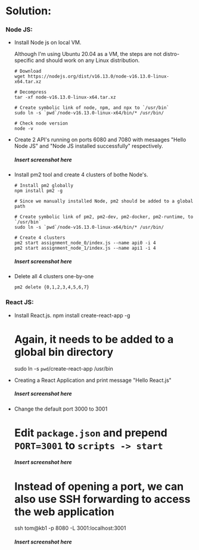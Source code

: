 # Solution:

### Node JS:
 - Install Node js on local VM.

    Although I'm using Ubuntu 20.04 as a VM, the steps are not distro-specific and should work on any Linux distribution.

    ```console
    # Download
    wget https://nodejs.org/dist/v16.13.0/node-v16.13.0-linux-x64.tar.xz

    # Decompress
    tar -xf node-v16.13.0-linux-x64.tar.xz

    # Create symbolic link of node, npm, and npx to `/usr/bin`
    sudo ln -s `pwd`/node-v16.13.0-linux-x64/bin/* /usr/bin/

    # Check node version
    node -v
    ```

 - Create 2 API's running on ports 6080 and 7080 with mesaages "Hello Node JS" and "Node JS installed successfully" respectively.

    ##### Insert screenshot here

 - Install pm2 tool and create 4 clusters of bothe Node's.

    ```console
    # Install pm2 globally
    npm install pm2 -g

    # Since we manually installed Node, pm2 should be added to a global path

    # Create symbolic link of pm2, pm2-dev, pm2-docker, pm2-runtime, to `/usr/bin`
    sudo ln -s `pwd`/node-v16.13.0-linux-x64/bin/* /usr/bin/
    
    # Create 4 clusters
    pm2 start assignment_node_0/index.js --name api0 -i 4
    pm2 start assignment_node_1/index.js --name api1 -i 4
    ```

    ##### Insert screenshot here

 - Delete all 4 clusters one-by-one

    ```console
    pm2 delete {0,1,2,3,4,5,6,7}
    ```

### React JS:
 - Install React.js.
    npm install create-react-app -g

    # Again, it needs to be added to a global bin directory
    sudo ln -s `pwd`/create-react-app /usr/bin

 - Creating a React Application and print message "Hello React.js"

    ##### Insert screenshot here

 - Change the default port 3000 to 3001

    # Edit `package.json` and prepend `PORT=3001` to `scripts -> start` 
    
    ##### Insert screenshot here

    # Instead of opening a port, we can also use SSH forwarding to access the web application
    ssh tom@kb1 -p 8080 -L 3001:localhost:3001

    ##### Insert screenshot here


